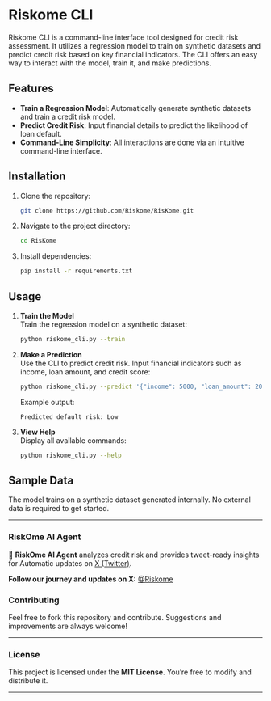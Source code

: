 # **Riskome CLI**  
Riskome CLI is a command-line interface tool designed for credit risk assessment. It utilizes a regression model to train on synthetic datasets and predict credit risk based on key financial indicators. The CLI offers an easy way to interact with the model, train it, and make predictions.

## **Features**  
- **Train a Regression Model**: Automatically generate synthetic datasets and train a credit risk model.  
- **Predict Credit Risk**: Input financial details to predict the likelihood of loan default.  
- **Command-Line Simplicity**: All interactions are done via an intuitive command-line interface.

## **Installation**  
1. Clone the repository:  
   ```bash
   git clone https://github.com/Riskome/RisKome.git  
   ```  

2. Navigate to the project directory:  
   ```bash
   cd RisKome  
   ```  

3. Install dependencies:  
   ```bash
   pip install -r requirements.txt  
   ```

## **Usage**  
1. **Train the Model**  
   Train the regression model on a synthetic dataset:  
   ```bash
   python riskome_cli.py --train  
   ```

2. **Make a Prediction**  
   Use the CLI to predict credit risk. Input financial indicators such as income, loan amount, and credit score:  
   ```bash
   python riskome_cli.py --predict '{"income": 5000, "loan_amount": 20000, "credit_score": 700}'  
   ```

   Example output:  
   ```  
   Predicted default risk: Low  
   ```  

3. **View Help**  
   Display all available commands:  
   ```bash
   python riskome_cli.py --help  
   ```

## **Sample Data**  
The model trains on a synthetic dataset generated internally. No external data is required to get started.  


---
### RiskOme AI Agent
🚀 **RiskOme AI Agent** analyzes credit risk and provides tweet-ready insights for Automatic updates on [X (Twitter)](https://twitter.com/Riskome).

**Follow our journey and updates on X:** [@Riskome](https://twitter.com/Riskoome)


### **Contributing**
Feel free to fork this repository and contribute. Suggestions and improvements are always welcome!

---

### **License**
This project is licensed under the **MIT License**. You’re free to modify and distribute it.

---

